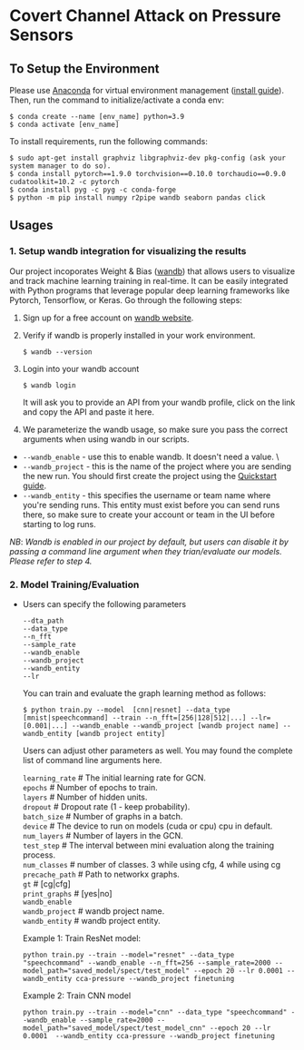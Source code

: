 # Covert Channel Attack on Pressure Sensors


## To Setup the Environment
Please use [Anaconda](https://www.anaconda.com/) for virtual environment management ([install guide](https://www.anaconda.com/products/individual-d)).
Then, run the command to initialize/activate a conda env: 
```
$ conda create --name [env_name] python=3.9
$ conda activate [env_name]
```
To install requirements, run the following commands: 
```
$ sudo apt-get install graphviz libgraphviz-dev pkg-config (ask your system manager to do so).
$ conda install pytorch==1.9.0 torchvision==0.10.0 torchaudio==0.9.0 cudatoolkit=10.2 -c pytorch
$ conda install pyg -c pyg -c conda-forge
$ python -m pip install numpy r2pipe wandb seaborn pandas click 
```

## Usages
### 1. Setup wandb integration for visualizing the results
Our project incoporates Weight & Bias ([wandb](https://wandb.ai/site)) that allows users to visualize and track machine learning training in real-time. It can be easily integrated with Python programs that leverage popular deep learning frameworks like Pytorch, Tensorflow, or Keras. Go through the following steps: 

1. Sign up for a free account on [wandb website](https://wandb.ai/site).
2. Verify if wandb is properly installed in your work environment.
    ```
    $ wandb --version
    ```
3. Login into your wandb account
    ```
    $ wandb login
    ```
    It will ask you to provide an API from your wandb profile, click on the link and copy the API and paste it here.

4. We parameterize the wandb usage, so make sure you pass the correct arguments when using wandb in our scripts. 
- `--wandb_enable` - use this to enable wandb. It doesn't need a value. \
- `--wandb_project` - this is the name of the project where you are sending the new run. You should first create the project using the [Quickstart guide](https://docs.wandb.ai/quickstart).
- `--wandb_entity` - this specifies the username or team name where you're sending runs. This entity must exist before you can send runs there, so make sure to create your account or team in the UI before starting to log runs.
    
*NB*: *Wandb is enabled in our project by default, but users can disable it by passing a command line argument when they trian/evaluate our models. Please refer to step 4.*


### 2. Model Training/Evaluation
- Users can specify the following parameters
    ```--model
    --dta_path
    --data_type
    --n_fft
    --sample_rate
    --wandb_enable
    --wandb_project
    --wandb_entity
    --lr
    ```

    You can train and evaluate the graph learning method as follows: 
    
    ```
    $ python train.py --model  [cnn|resnet] --data_type [mnist|speechcommand] --train --n_fft=[256|128|512|...] --lr=[0.001|...] --wandb_enable --wandb_project [wandb project name] --wandb_entity [wandb project entity]
    ```
    Users can adjust other parameters as well. You may found the complete list of command line arguments here.  

    `learning_rate` #  The initial learning rate for GCN.\
    `epochs` # Number of epochs to train.\
    `layers` # Number of hidden units.\
    `dropout` # Dropout rate (1 - keep probability).\
    `batch_size` # Number of graphs in a batch.\
    `device` # The device to run on models (cuda or cpu) cpu in default.\
    `num_layers` # Number of layers in the GCN.\
    `test_step` # The interval between mini evaluation along the training process.\
    `num_classes` # number of classes. 3 while using cfg, 4 while using cg
    `precache_path` # Path to networkx graphs.\
    `gt` # [cg|cfg]\
    `print_graphs` # [yes|no]\
    `wandb_enable`\
    `wandb_project` # wandb project name.\
    `wandb_entity` # wandb project entity.

    Example 1: Train ResNet model:
    ```
    python train.py --train --model="resnet" --data_type "speechcommand" --wandb_enable --n_fft=256 --sample_rate=2000 --model_path="saved_model/spect/test_model" --epoch 20 --lr 0.0001 --wandb_entity cca-pressure --wandb_project finetuning
    ```

    Example 2: Train CNN model
    ```
    python train.py --train --model="cnn" --data_type "speechcommand" --wandb_enable --sample_rate=2000 --model_path="saved_model/spect/test_model_cnn" --epoch 20 --lr 0.0001  --wandb_entity cca-pressure --wandb_project finetuning
    ```
